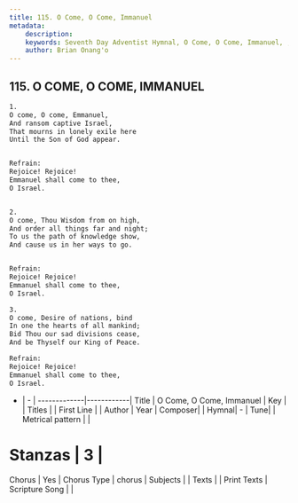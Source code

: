 ```yaml
---
title: 115. O Come, O Come, Immanuel
metadata:
    description: 
    keywords: Seventh Day Adventist Hymnal, O Come, O Come, Immanuel, , 
    author: Brian Onang'o
---
```



## 115. O COME, O COME, IMMANUEL

```txt
1.
O come, O come, Emmanuel,
And ransom captive Israel,
That mourns in lonely exile here
Until the Son of God appear.


Refrain:
Rejoice! Rejoice!
Emmanuel shall come to thee,
O Israel.


2.
O come, Thou Wisdom from on high,
And order all things far and night;
To us the path of knowledge show,
And cause us in her ways to go.


Refrain:
Rejoice! Rejoice!
Emmanuel shall come to thee,
O Israel.

3.
O come, Desire of nations, bind
In one the hearts of all mankind;
Bid Thou our sad divisions cease,
And be Thyself our King of Peace.

Refrain:
Rejoice! Rejoice!
Emmanuel shall come to thee,
O Israel.

```

- |   -  |
-------------|------------|
Title | O Come, O Come, Immanuel |
Key |  |
Titles |  |
First Line |  |
Author | 
Year | 
Composer|  |
Hymnal|  - |
Tune|  |
Metrical pattern | |
# Stanzas | 3 |
Chorus | Yes |
Chorus Type | chorus |
Subjects |  |
Texts |  |
Print Texts | 
Scripture Song |  |
  
